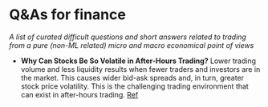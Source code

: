 # Q&As for finance
*A list of curated difficult questions and short answers related to trading from a pure (non-ML related) micro and macro economical point of views*

- **Why Can Stocks Be So Volatile in After-Hours Trading?** Lower trading volume and less liquidity results when fewer traders and investors are in the market. This causes wider bid-ask spreads and, in turn, greater stock price volatility. 
This is the challenging trading environment that can exist in after-hours trading. [Ref](https://www.investopedia.com/terms/a/afterhourstrading.asp)
